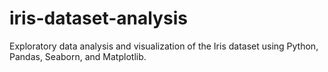 # iris-dataset-analysis
Exploratory data analysis and visualization of the Iris dataset using Python, Pandas, Seaborn, and Matplotlib.
